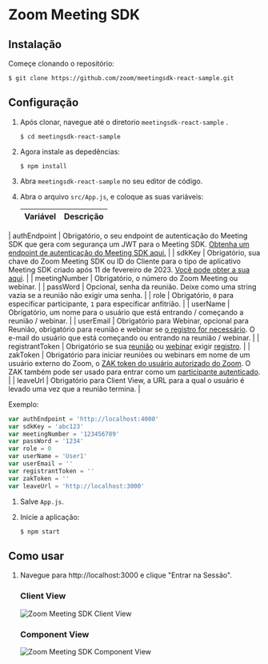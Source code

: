 # Zoom Meeting SDK

## Instalação

Começe clonando o repositório:

`$ git clone https://github.com/zoom/meetingsdk-react-sample.git`

## Configuração

1. Após clonar, navegue até o diretorio `meetingsdk-react-sample` .

   `$ cd meetingsdk-react-sample`

1. Agora instale as depedências:

   `$ npm install`

1. Abra `meetingsdk-react-sample` no seu editor de código.

1. Abra o arquivo `src/App.js`, e coloque as suas variáveis:

   | Variável                   | Descrição |
   | -----------------------|-------------|
  | authEndpoint          | Obrigatório, o seu endpoint de autenticação do Meeting SDK que gera com segurança um JWT para o Meeting SDK. [Obtenha um endpoint de autenticação do Meeting SDK aqui.](https://github.com/zoom/meetingsdk-sample-signature-node.js) |
| sdkKey                | Obrigatório, sua chave do Zoom Meeting SDK ou ID do Cliente para o tipo de aplicativo Meeting SDK criado após 11 de fevereiro de 2023. [Você pode obter a sua aqui](https://developers.zoom.us/docs/meeting-sdk/developer-accounts/#get-meeting-sdk-credentials). |
| meetingNumber         | Obrigatório, o número do Zoom Meeting ou webinar. |
| passWord              | Opcional, senha da reunião. Deixe como uma string vazia se a reunião não exigir uma senha. |
| role                  | Obrigatório, `0` para especificar participante, `1` para especificar anfitrião. |
| userName              | Obrigatório, um nome para o usuário que está entrando / começando a reunião / webinar. |
| userEmail             | Obrigatório para Webinar, opcional para Reunião, obrigatório para reunião e webinar se [o registro for necessário](https://support.zoom.us/hc/en-us/articles/360054446052-Managing-meeting-and-webinar-registration). O e-mail do usuário que está começando ou entrando na reunião / webinar. |
| registrantToken       | Obrigatório se sua [reunião](https://developers.zoom.us/docs/meeting-sdk/web/client-view/meetings/#join-meeting-with-registration-required) ou [webinar](https://developers.zoom.us/docs/meeting-sdk/web/client-view/webinars/#join-webinar-with-registration-required) exigir [registro](https://support.zoom.us/hc/en-us/articles/360054446052-Managing-meeting-and-webinar-registration). |
| zakToken              | Obrigatório para iniciar reuniões ou webinars em nome de um usuário externo do Zoom, o [ZAK token do usuário autorizado do Zoom](https://developers.zoom.us/docs/meeting-sdk/auth/#start-meetings-and-webinars-with-a-zoom-users-zak-token). O ZAK também pode ser usado para entrar como um [participante autenticado](https://support.zoom.com/hc/en/article?id=zm_kb&sysparm_article=KB0063837). |
| leaveUrl              | Obrigatório para Client View, a URL para a qual o usuário é levado uma vez que a reunião termina. |

   Exemplo:

   ```js
   var authEndpoint = 'http://localhost:4000'
   var sdkKey = 'abc123'
   var meetingNumber = '123456789'
   var passWord = '1234'
   var role = 0
   var userName = 'User1'
   var userEmail = ''
   var registrantToken = ''
   var zakToken = ''
   var leaveUrl = 'http://localhost:3000'
   ```

1. Salve `App.js`.

1. Inicie a aplicação:

   `$ npm start`

## Como usar

1. Navegue para http://localhost:3000 e clique "Entrar na Sessão".

   ### Client View

   ![Zoom Meeting SDK Client View](/public/images/meetingsdk-web-client-view.gif)

   ### Component View

   ![Zoom Meeting SDK Component View](/public/images/meetingsdk-web-component-view.gif)

